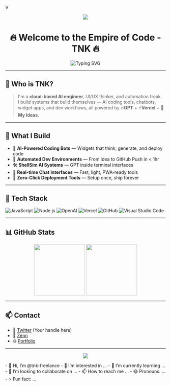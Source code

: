 V<p align="center">
  <img src="https://raw.githubusercontent.com/username/repo/main/assets/code-welcome.svg" />
</p>

<!-- GitHubプロフィール用 README.md -->

<h1 align="center">🔥 Welcome to the Empire of Code - TNK 🔥</h1>
<p align="center">
  <img src="https://readme-typing-svg.herokuapp.com?font=Fira+Code&size=24&pause=1000&color=FF7F50&center=true&vCenter=true&width=435&lines=🚀+AI%E3%82%B3%E3%83%BC%E3%83%87%E3%82%A3%E3%83%B3%E3%82%B0%E3%82%92%E6%9C%AC%E6%B0%97%E3%81%A7%E8%87%AA%E5%8B%95%E5%8C%96;👑+VS+Code%E3%81%AE%E9%AD%94%E6%B3%95%E4%BD%BF%E3%81%84;💡+OpenAI+%2B+GitHub+%2B+Vercel;🔥+Welcome+to+the+TNK+System" alt="Typing SVG" />
</p>

---

## 💬 Who is TNK?

> I'm a **cloud-based AI engineer**, UI/UX thinker, and automation freak.  
> I build systems that build themselves — AI coding tools, chatbots, widget apps, and dev workflows, all powered by 🔥**GPT** + ⚡**Vercel** + 🧠**My Ideas**.

---

## 🚀 What I Build

- 🧠 **AI-Powered Coding Bots** — Widgets that think, generate, and deploy code
- 🧰 **Automated Dev Environments** — From idea to GitHub Push in < 1hr
- 🛠 **ShellSim AI Systems** — GPT inside terminal interfaces
- 📡 **Real-time Chat Interfaces** — Fast, light, PWA-ready tools
- 💬 **Zero-Click Deployment Tools** — Setup once, ship forever

---

## 🔧 Tech Stack

![JavaScript](https://img.shields.io/badge/-JavaScript-black?style=flat-square&logo=javascript)
![Node.js](https://img.shields.io/badge/-Node.js-black?style=flat-square&logo=node.js)
![OpenAI](https://img.shields.io/badge/-OpenAI-blueviolet?style=flat-square&logo=openai)
![Vercel](https://img.shields.io/badge/-Vercel-black?style=flat-square&logo=vercel)
![GitHub](https://img.shields.io/badge/-GitHub-181717?style=flat-square&logo=github)
![Visual Studio Code](https://img.shields.io/badge/-VSCode-007ACC?style=flat-square&logo=visual-studio-code)

---

## 📊 GitHub Stats

<p align="center">
  <img src="https://github-readme-stats.vercel.app/api?username=YOUR_GITHUB_USERNAME&show_icons=true&theme=tokyonight&count_private=true&hide=contribs" height="160"/>
  <img src="https://github-readme-stats.vercel.app/api/top-langs/?username=YOUR_GITHUB_USERNAME&layout=compact&theme=tokyonight" height="160"/>
</p>

---

## 📫 Contact

- 🔗 [Twitter](https://twitter.com/) (Your handle here)
- 🧠 [Zenn](https://zenn.dev/)
- 🌐 [Portfolio](https://your-portfolio.com)

---

<p align="center">
  <img src="https://img.shields.io/badge/Made%20with-%E2%9D%A4%EF%B8%8F%20by%20TNK-orange?style=for-the-badge" />
</p>
- 👋 Hi, I’m @tnk-freelance
- 👀 I’m interested in ...
- 🌱 I’m currently learning ...
- 💞️ I’m looking to collaborate on ...
- 📫 How to reach me ...
- 😄 Pronouns: ...
- ⚡ Fun fact: ...

<!---
tnk-freelance/tnk-freelance is a ✨ special ✨ repository because its `README.md` (this file) appears on your GitHub profile.
You can click the Preview link to take a look at your changes.
--->
